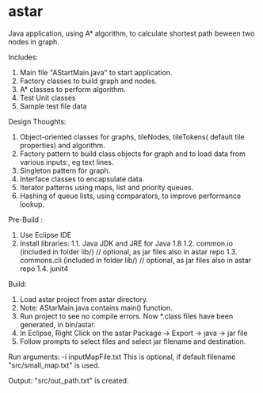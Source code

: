# astar
Java application, using A* algorithm, to calculate shortest path beween two nodes in graph.

Includes:
1. Main file "AStartMain.java" to start application.
2. Factory classes to build graph and nodes.
3. A* classes to perform algorithm.
4. Test Unit classes 
5. Sample test file data


Design Thoughts:
1. Object-oriented classes for graphs, tileNodes, tileTokens( default tile properties) and algorithm. 
2. Factory pattern to build class objects for graph and to load data from various inputs:, eg text lines. 
3. Singleton pattern for graph. 
4. Interface classes to encapsulate data. 
5. Iterator patterns using maps, list and priority queues. 
6. Hashing of queue lists, using comparators, to improve performance lookup. 

Pre-Build :
1. Use Eclipse IDE 
2. Install libraries:
   1.1. Java JDK and JRE for Java 1.8 
   1.2. common.io (included in folder lib/)   // optional, as jar files also in astar repo
   1.3. commons.cli (included in folder lib/) // optional, as jar files also in astar repo
   1.4. junit4

Build:
1. Load astar project from astar directory.
2. Note: AStarMain.java contains main() function.
3. Run project to see no compile errors. Now *.class files have been generated, in bin/astar.
4. In Eclipse, Right Click on the astar Package -> Export -> java -> jar file 
5. Follow prompts to select files and select jar filename and destination.

Run arguments: -i inputMapFile.txt
 This is optional, if default filename "src/small_map.txt" is used.

 Output:
  "src/out_path.txt" is created.
 